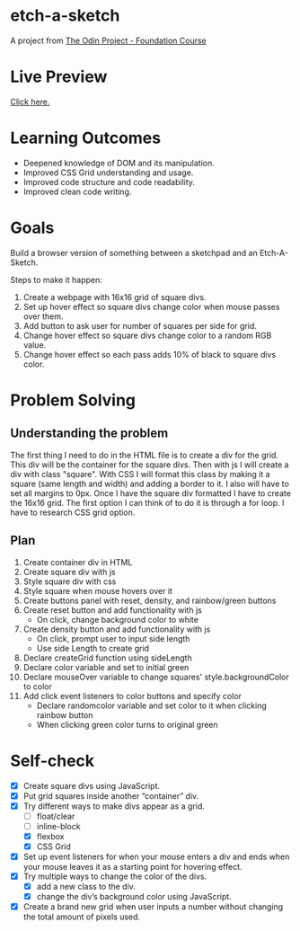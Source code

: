 # etch-a-sketch
A project from [The Odin Project - Foundation Course](https://www.theodinproject.com/courses/foundations/lessons/etch-a-sketch-project)

# Live Preview
[Click here.](https://paura-mirez.github.io/etch-a-sketch/)

# Learning Outcomes
  - Deepened knowledge of DOM and its manipulation.
  - Improved CSS Grid understanding and usage.
  - Improved code structure and code readability.
  - Improved clean code writing.

# Goals
Build a browser version of something between a sketchpad and an Etch-A-Sketch.

Steps to make it happen:
  1. Create a webpage with 16x16 grid of square divs.
  2. Set up hover effect so square divs change color when mouse passes over them.
  3. Add button to ask user for number of squares per side for grid.
  4. Change hover effect so square divs change color to a random RGB value.
  5. Change hover effect so each pass adds 10% of black to square divs color.

# Problem Solving
## Understanding the problem
The first thing I need to do in the HTML file is to create a div for the grid. This div will be the container for the square divs. 
Then with js I will create a div with class "square". 
With CSS I will format this class by making it a square (same length and width) and adding a border to it. I also will have to set all margins to 0px. 
Once I have the square div formatted I have to create the 16x16 grid. 
The first option I can think of to do it is through a for loop.
I have to research CSS grid option.

## Plan
  1. Create container div in HTML
  2. Create square div with js
  3. Style square div with css
  4. Style square when mouse hovers over it
  5. Create buttons panel with reset, density, and rainbow/green buttons
  6. Create reset button and add functionality with js
      - On click, change background color to white
  7. Create density button and add functionality with js
      - On click, prompt user to input side length
      - Use side Length to create grid
  8. Declare createGrid function using sideLength
  9. Declare color variable and set to initial green
  10. Declare mouseOver variable to change squares' style.backgroundColor to color
  10. Add click event listeners to color buttons and specify color
      - Declare randomcolor variable and set color to it when clicking rainbow button
      - When clicking green color turns to original green

# Self-check
- [x] Create square divs using JavaScript.
- [x] Put grid squares inside another “container” div.
- [x] Try different ways to make divs appear as a grid.
    - [ ] float/clear
    - [ ] inline-block
    - [x] flexbox
    - [x] CSS Grid
- [x] Set up event listeners for when your mouse enters a div and ends when your mouse leaves it as a starting point for hovering effect.
- [x] Try multiple ways to change the color of the divs.
    - [x] add a new class to the div.
    - [x] change the div’s background color using JavaScript.
- [x] Create a brand new grid when user inputs a number without changing the total amount of pixels used.
